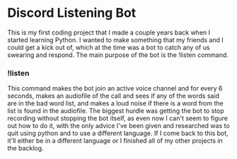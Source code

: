 # Discord Listening Bot

This is my first coding project that I made a couple years back when I started learning Python. I wanted to make something that my friends and I could get a kick out of, which at the time was a bot to catch any of us swearing and respond.
The main purpose of the bot is the !listen command. 
### !listen

This command makes the bot join an active voice channel and for every 6 seconds, makes an audiofile of the call and sees if any of the words said are in the bad word list,
and makes a loud noise if there is a word from the list is found in the audiofile. The biggest hurdle was getting the bot to stop recording without stopping the bot itself, as even now I can't seem to figure out how to do it, with the only advice I've been given and researched was to
quit using python and to use a different language. If I come back to this bot, it'll either be in a different language or I finished all of my other projects in the backlog.
